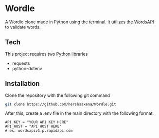 # Wordle

A Wordle clone made in Python using the terminal. It utilizes the [WordsAPI](https://www.wordsapi.com) to validate words.



## Tech

This project requires two Python libraries
- requests
- python-dotenv


## Installation

Clone the repository with the following git command

```bash
git clone https://github.com/hershsaxena/Wordle.git
```

After this, create a .env file in the main directory with the following format:

```dotenv
API_KEY = "YOUR API KEY HERE"
API_HOST = "API HOST HERE"
# ex: wordsapiv1.p.rapidapi.com
```